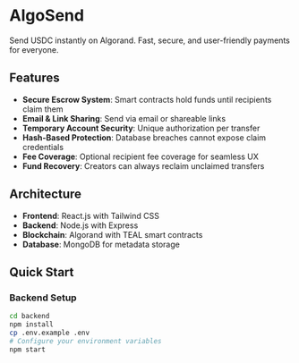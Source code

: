 # AlgoSend

Send USDC instantly on Algorand. Fast, secure, and user-friendly payments for everyone.

## Features

- **Secure Escrow System**: Smart contracts hold funds until recipients claim them
- **Email & Link Sharing**: Send via email or shareable links
- **Temporary Account Security**: Unique authorization per transfer
- **Hash-Based Protection**: Database breaches cannot expose claim credentials
- **Fee Coverage**: Optional recipient fee coverage for seamless UX
- **Fund Recovery**: Creators can always reclaim unclaimed transfers

## Architecture

- **Frontend**: React.js with Tailwind CSS
- **Backend**: Node.js with Express
- **Blockchain**: Algorand with TEAL smart contracts
- **Database**: MongoDB for metadata storage

## Quick Start

### Backend Setup
```bash
cd backend
npm install
cp .env.example .env
# Configure your environment variables
npm start